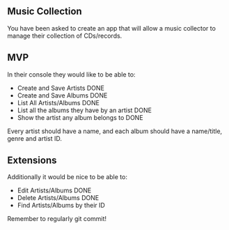 ## Music Collection

You have been asked to create an app that will allow a music collector to manage their collection of CDs/records.

## MVP

In their console they would like to be able to:

* Create and Save Artists DONE
* Create and Save Albums DONE
* List All Artists/Albums DONE
* List all the albums they have by an artist DONE
* Show the artist any album belongs to DONE

Every artist should have a name, and each album should have a name/title, genre and artist ID.

## Extensions

Additionally it would be nice to be able to:

* Edit Artists/Albums DONE
* Delete Artists/Albums DONE
* Find Artists/Albums by their ID

Remember to regularly git commit!
